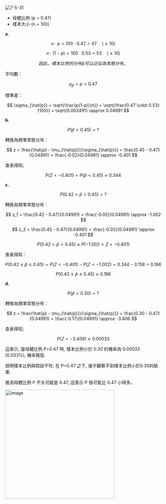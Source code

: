 ![7-5-31](https://github.com/user-attachments/assets/b882b2eb-9d7d-4368-8d65-d5ec28a117cd)


- 母體比例 \(p = 0.47\)
- 樣本大小 \(n = 100\)

**a.**

$$
n \cdot p = 100 \cdot 0.47 = 47 \quad (\geq 10)
$$

$$
n \cdot (1-p) = 100 \cdot 0.53 = 53 \quad (\geq 10)
$$

$$
因此，樣本比例的分布\hat{p}可以近似為常態分布。
$$

平均數：

$$
\mu_{\hat{p}} = p = 0.47
$$

標準差：

$$
\sigma_{\hat{p}} = \sqrt{\frac{p(1-p)}{n}} = \sqrt{\frac{0.47 \cdot 0.53}{100}} = \sqrt{0.002491} \approx 0.04991
$$

**b.**

$$
P(\hat{p} < 0.45) = ?
$$

轉換為標準常態分布：

$$
z = \frac{\hat{p} - \mu_{\hat{p}}}{\sigma_{\hat{p}}} = \frac{0.45 - 0.47}{0.04991} = \frac{-0.02}{0.04991} \approx -0.401
$$

查表得知;

$$
P(Z < -0.401) = P(\hat{p} < 0.45) \approx 0.344
$$

**c.**

$$
P( 0.42 < \hat{p} < 0.45) = ?
$$

轉換為標準常態分布：

$$
z_1 = \frac{0.42 - 0.47}{0.04991} = \frac{-0.05}{0.04991} \approx -1.002
$$

$$
z_2 = \frac{0.45 - 0.47}{0.04991} = \frac{-0.02}{0.04991} \approx -0.401
$$

$$
P( 0.42 < \hat{p} < 0.45) \approx P( -1.002  < Z <-0.401 ) 
$$

查表得知：

$$
P(0.42 \leq \hat{p} \leq 0.45) = P(Z < -0.401) - P(Z < -1.002) = 0.344 - 0.158 = 0.186
$$

$$
P(0.42 \leq \hat{p} \leq 0.45) \approx 0.186
$$

**d.**

$$
P( \hat{p} < 0.30) = ?
$$

轉換為標準常態分布：

$$
z = \frac{\hat{p} - \mu_{\hat{p}}}{\sigma_{\hat{p}}} = \frac{0.30 - 0.47}{0.04991} = \frac{-0.17}{0.04991} \approx -3.406
$$

查表得知;

$$
P(Z < -3.406) \approx 0.00033
$$

這表示, 當母體比例 P=0.47 時, 樣本比例小於 0.30 的機率為 0.00033 (0.033%), 機率極低.

說明樣本比例與假設不符, 在 P=0.47 之下, 幾乎觀察不到樣本比例小於0.30的結果.

推測母體比例 P 不太可能是 0.47, 這表示 P 很可能比 0.47 小得多。

<img width="352" alt="image" src="https://github.com/user-attachments/assets/aa8ec639-2212-4a9f-a3ae-17988b121e9a">
